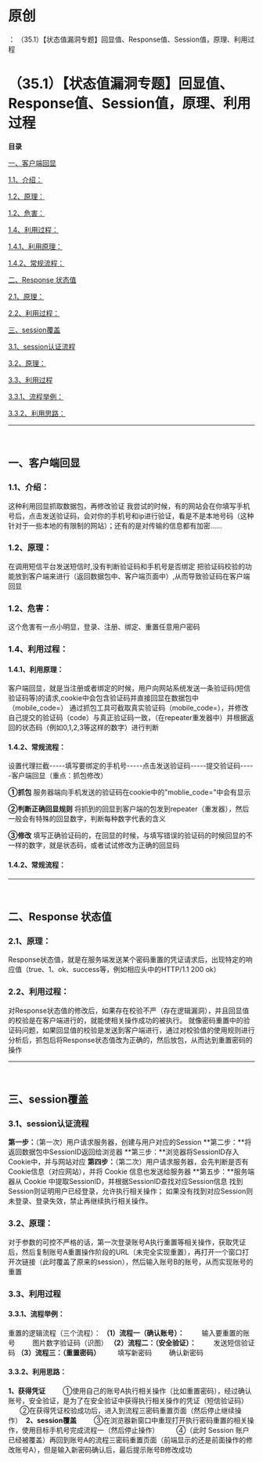 # 原创
：  （35.1）【状态值漏洞专题】回显值、Response值、Session值，原理、利用过程

# （35.1）【状态值漏洞专题】回显值、Response值、Session值，原理、利用过程

**目录**

[一、客户端回显](#%E4%B8%80%E3%80%81%E5%AE%A2%E6%88%B7%E7%AB%AF%E5%9B%9E%E6%98%BE)

[1.1、介绍：](#1.1%E3%80%81%E4%BB%8B%E7%BB%8D%EF%BC%9A)

[1.2、原理：](#1.2%E3%80%81%E5%8E%9F%E7%90%86%EF%BC%9A)

[1.2、危害：](#1.2%E3%80%81%E5%8D%B1%E5%AE%B3%EF%BC%9A)

[1.4、利用过程：](#1.4%E3%80%81%E5%88%A9%E7%94%A8%E8%BF%87%E7%A8%8B%EF%BC%9A)

[1.4.1、利用原理：](#1.4.1%E3%80%81%E5%88%A9%E7%94%A8%E5%8E%9F%E7%90%86%EF%BC%9A)

[1.4.2、常规流程：](#1.4.2%E3%80%81%E5%B8%B8%E8%A7%84%E6%B5%81%E7%A8%8B%EF%BC%9A)

[二、Response 状态值](#%E4%BA%8C%E3%80%81Response%20%E7%8A%B6%E6%80%81%E5%80%BC)

[2.1、原理：](#2.1%E3%80%81%E5%8E%9F%E7%90%86%EF%BC%9A)

[2.2、利用过程：](#2.2%E3%80%81%E5%88%A9%E7%94%A8%E8%BF%87%E7%A8%8B%EF%BC%9A)

[三、session覆盖](#%E4%B8%89%E3%80%81session%E8%A6%86%E7%9B%96)

[3.1、session认证流程](#3.1%E3%80%81session%E8%AE%A4%E8%AF%81%E6%B5%81%E7%A8%8B)

[3.2、原理：](#3.2%E3%80%81%E5%8E%9F%E7%90%86%EF%BC%9A)

[3.3、利用过程](#3.3%E3%80%81%E5%88%A9%E7%94%A8%E8%BF%87%E7%A8%8B)

[3.3.1、流程举例：](#3.3.1%E3%80%81%E6%B5%81%E7%A8%8B%E4%B8%BE%E4%BE%8B%EF%BC%9A)

[3.3.2、利用思路：](#3.3.2%E3%80%81%E5%88%A9%E7%94%A8%E6%80%9D%E8%B7%AF%EF%BC%9A)

---


 

## 一、客户端回显

### 1.1、介绍：

> 
这种利用回显抓取数据包，再修改验证
我尝试的时候，有的网站会在你填写手机号后，点击发送验证码，会对你的手机号和ip进行验证，看是不是本地号码（这种针对于一些本地的有限制的网站）；还有的是对传输的信息都有加密……


### 1.2、原理：

> 
在调用短信平台发送短信时,没有判断验证码和手机号是否绑定
把验证码校验的功能放到客户端来进行（返回数据包中、客户端页面中）,从而导致验证码在客户端回显


### 1.2、危害：

> 
这个危害有一点小明显，登录、注册、绑定、重置任意用户密码


### 1.4、利用过程：

> 
<h4>1.4.1、利用原理：</h4>
客户端回显，就是当注册或者绑定的时候，用户向网站系统发送一条验证码(短信验证码等)的请求,cookie中会包含验证码并直接回显在数据包中（mobile_code=）
通过抓包工具可截取真实验证码（mobile_code=），并修改自己提交的验证码（code）与真正验证码一致，（在repeater重发器中）并根据返回的状态码（例如0,1,2,3等这样的数字）进行判断

<h4>1.4.2、常规流程：</h4>
设置代理拦截-----填写要绑定的手机号-----点击发送验证码-----提交验证码-----客户端回显（重点：抓包修改）

**①抓包**
服务器端向手机发送的验证码在cookie中的"moblie_code="中会有显示

**②判断正确回显规则**
将抓到的回显到客户端的包发到repeater（重发器），然后一般会有特殊的回显数字，判断每种数字代表的含义

**③修改**
填写正确验证码的，在回显的时候，与填写错误的验证码的时候回显的不一样的数字，就是状态码，或者试试修改为正确的回显码


#### 1.4.2、常规流程：

---


 

## 二、Response 状态值

### 2.1、原理：

> 
Response状态值，就是在服务端发送某个密码重置的凭证请求后，出现特定的响应值（true、1、ok、success等，例如相应头中的HTTP/1.1 200 ok）


### 2.2、利用过程：

> 
对Response状态值的修改后，如果存在校验不严（存在逻辑漏洞），并且回显值的校验是在客户端进行的，就能使相关操作成功的被执行。
就像密码重置中的验证码问题，如果回显值的校验是发送到客户端进行，通过对校验值的使用规则进行分析后，抓包后将Response状态值改为正确的，然后放包，从而达到重置密码的操作


---


<img alt="" src="https://img-blog.csdnimg.cn/1b00afa902844369ae08b11176585696.png?x-oss-process=image/watermark,type_d3F5LXplbmhlaQ,shadow_50,text_Q1NETiBA6buR6Imy5Zyw5bimKOW0m-i1tyk=,size_12,color_FFFFFF,t_70,g_se,x_16"/> 

## 三、session覆盖

### 3.1、session认证流程

> 
**第一步：**（第一次）用户请求服务器，创建与用户对应的Session
**第二步：**将返回数据包中SessionID返回给浏览器
**第三步：**浏览器将SessionID存入Cookie中，并与网站对应
**第四步：**（第二次）用户请求服务器，会先判断是否有Cookie信息（对应网站），并将 Cookie 信息也发送给服务器
**第五步：**服务端器从 Cookie 中提取SessionID，并根据SessionID查找对应Session信息
找到 Session则证明用户已经登录，允许执行相关操作；
如果没有找到对应Session则未登录、登录失效，禁止再继续执行相关操作。


### 3.2、原理：

> 
对于参数的可控不严格的话，第一次登录账号A执行重置等相关操作，获取凭证后，然后复制账号A重置操作阶段的URL（未完全实现重置），再打开一个窗口打开次链接（此时覆盖了原来的session），然后输入账号B的账号，从而实现账号的重置


### 3.3、利用过程

#### 3.3.1、流程举例：

> 
重置的逻辑流程（三个流程）：
**（1）流程一（确认账号）：**
        输入要重置的账号
        图片数字验证码（识图）
**（2）流程二：（安全验证）：**
        发送短信验证码
**（3）流程三：（重置密码）**
        填写新密码
        确认新密码


#### 3.3.2、利用思路：

> 
**1、获得凭证**
        ①使用自己的账号A执行相关操作（比如重置密码），经过确认账号，安全验证，是为了在安全验证中获得执行相关操作的凭证（短信验证码）
        ②在获得凭证校验成功后，进入到流程三密码重置页面（然后停止继续操作） 
**2、session覆盖**
        ③在浏览器新窗口中重现打开执行密码重置的相关操作，使用目标手机号完成流程一（然后停止操作）
        ④（此时 Session 账户已经被覆盖）再回到账号A的流程三密码重置页面（前端显示的还是前面操作的修改账号A），但是输入新密码确认后，最后提示账号B修改成功

